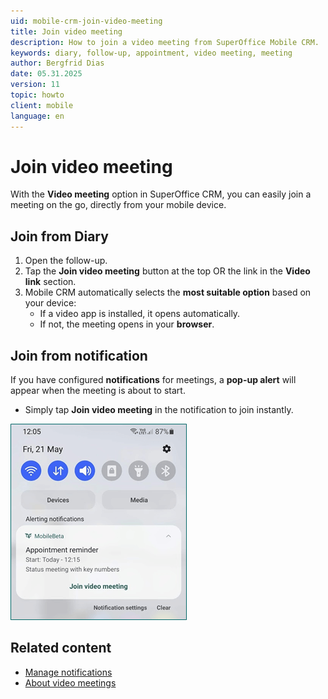 ```yaml
---
uid: mobile-crm-join-video-meeting
title: Join video meeting
description: How to join a video meeting from SuperOffice Mobile CRM.
keywords: diary, follow-up, appointment, video meeting, meeting
author: Bergfrid Dias
date: 05.31.2025
version: 11
topic: howto
client: mobile
language: en
---
```


# Join video meeting

With the **Video meeting** option in SuperOffice CRM, you can easily join a meeting on the go, directly from your mobile device.

## Join from Diary

1. Open the follow-up.
1. Tap the **Join video meeting** button at the top OR the link in the **Video link** section.
1. Mobile CRM automatically selects the **most suitable option** based on your device:
    * If a video app is installed, it opens automatically.
    * If not, the meeting opens in your **browser**.

## Join from notification

If you have configured **notifications** for meetings, a **pop-up alert** will appear when the meeting is about to start.

* Simply tap **Join video meeting** in the notification to join instantly.

![Mobile CRM video meeting notification -app-screen][img3]

## Related content

* [Manage notifications][1]
* [About video meetings][2]

<!-- Referenced links -->
[1]: ../manage-notifications.md
[2]: ../../../diary/learn/video-meetings.md

<!-- Referenced images -->
[img3]: ../../../../../release-notes/mobile/media/92-6.png
